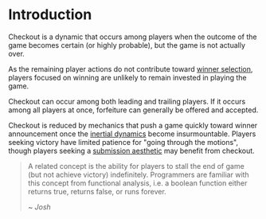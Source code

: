 # Introduction
Checkout is a dynamic that occurs among players when the outcome of the game becomes certain (or
highly probable), but the game is not actually over.

As the remaining player actions do not contribute toward [winner selection](/games/winning), players
focused on winning are unlikely to remain invested in playing the game.

Checkout can occur among both leading and trailing players. If it occurs among all players at once,
forfeiture can generally be offered and accepted. 

Checkout is reduced by mechanics that push a game quickly toward winner announcement once
the [inertial dynamics](/games/dynamics/inertial) become insurmountable. Players seeking victory
have limited patience for "going through the motions", though players seeking a
[submission aesthetic](/games/aesthetics/submission) may benefit from checkout.

> A related concept is the ability for players to stall the end of game (but not achieve victory)
> indefinitely. Programmers are familiar with this concept from functional analysis, i.e. a boolean
> function either returns true, returns false, or runs forever.
>
> ~ *Josh*
